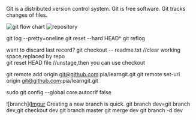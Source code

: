 Git is a distributed version control system.
Git is free software.
Git tracks changes of files.


![git flow chart](http://i.imgur.com/7ZtM0rQ.jpg)
![repository](http://i.imgur.com/TEJbYMR.jpg)

git log --pretty=oneline
git reset --hard HEAD^
git reflog

want to discard last record?
	git checkout -- readme.txt  //clear working space,replaced by repo  
	git reset HEAD file	    //unstage,then you can use checkout

git remote add origin git@github.com:pia/learngit.git
git remote set-url origin git@github.com:pia/learngit.git

sudo git config --global core.autocrlf false

![branch]([Imgur](http://i.imgur.com/Bw4bwUV.png)
Creating a new branch is quick.
	git branch dev=git branch dev;git checkout dev
	git branch master
	git merge dev
	git branch -d dev
